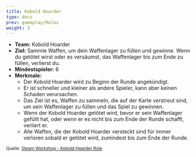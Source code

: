 ```yaml
---
title: Kobold Hoarder
type: docs
prev: gameplay/Roles
weight: 3
---
```


- **Team:** Kobold Hoarder
- **Ziel:** Sammle Waffen, um dein Waffenlager zu füllen und gewinne. Wenn du getötet wirst oder es versäumst, das Waffenlager bis zum Ende zu füllen, verlierst du.
- **Mindestspieler:** 6
- **Merkmale:**
  - Der Kobold Hoarder wird zu Beginn der Runde angekündigt.
  - Er ist schneller und kleiner als andere Spieler, kann aber keinen Schaden verursachen.
  - Das Ziel ist es, Waffen zu sammeln, die auf der Karte verstreut sind, um sein Waffenlager zu füllen und das Spiel zu gewinnen.
  - Wenn der Kobold Hoarder getötet wird, bevor er sein Waffenlager gefüllt hat, oder wenn er es nicht bis zum Ende der Runde schafft, verliert er.
  - Alle Waffen, die der Kobold Hoarder versteckt sind für immer verloren sobald er getötet wird, zumindest bis zum Ende der Runde.

<small>Quelle: [Steam Workshop - Kobold Hoarder Role](https://steamcommunity.com/sharedfiles/filedetails/?id=2730454615)</small>
